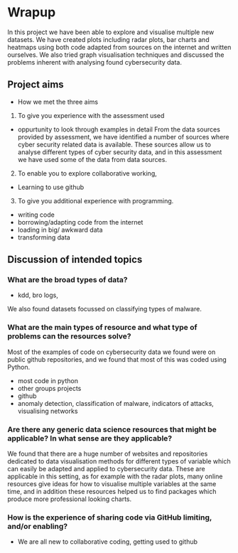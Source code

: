 # Wrapup 

In this project we have been able to explore and visualise multiple new datasets. We have created plots including radar plots, bar charts and heatmaps using both code adapted from sources on the internet and written ourselves. We also tried graph visualisation techniques and discussed the problems inherent with analysing found cybersecurity data.

## Project aims 
* How we met the three aims
1. To give you experience with the assessment used
* oppurtunity to look through examples in detail
From the data sources provided by assessment, we have identified a number of sources where cyber security related data is available. These sources allow us to analyse different types of cyber security data, and in this assessment we have used some of the data from data sources.
2. To enable you to explore collaborative working,
* Learning to use github
3. To give you additional experience with programming.
* writing code
* borrowing/adapting code from the internet
* loading in big/ awkward data
* transforming data


## Discussion of intended topics

### What are the broad types of data?
* kdd, bro logs, 

We also found datasets focussed on classifying types of malware.

### What are the main types of resource and what type of problems can the resources solve?
Most of the examples of code on cybersecurity data we found were on public github repositories, and we found that most of this was coded using Python. 

* most code in python
* other groups projects
* github
* anomaly detection, classification of malware, indicators of attacks, visualising networks  


### Are there any generic data science resources that might be applicable? In what sense are they applicable?
We found that there are a huge number of websites and repositories dedicated to data visualisation methods for different types of variable which can easily be adapted and applied to cybersecurity data. These are applicable in this setting, as for example with the radar plots, many online resources give ideas for how to visualise multiple variables at the same time, and in addition these resources helped us to find packages which produce more professional looking charts.

### How is the experience of sharing code via GitHub limiting, and/or enabling?
* We are all new to collaborative coding, getting used to github
